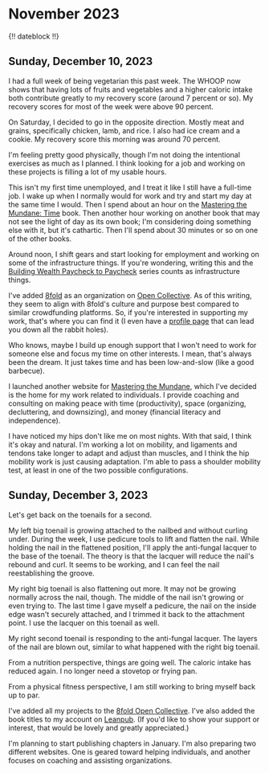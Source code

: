 # November 2023

{!! dateblock !!}

## Sunday, December 10, 2023

I had a full week of being vegetarian this past week. The WHOOP now shows that having lots of fruits and vegetables and a higher caloric intake both contribute greatly to my recovery score (around 7 percent or so). My recovery scores for most of the week were above 90 percent.

On Saturday, I decided to go in the opposite direction. Mostly meat and grains, specifically chicken, lamb, and rice. I also had ice cream and a cookie. My recovery score this morning was around 70 percent.

I'm feeling pretty good physically, though I'm not doing the intentional exercises as much as I planned. I think looking for a job and working on these projects is filling a lot of my usable hours. 

This isn't my first time unemployed, and I treat it like I still have a full-time job. I wake up when I normally would for work and try and start my day at the same time I would. Then I spend about an hour on the [Mastering the Mundane: Time](https://leanpub.com/master-the-mundane) book. Then another hour working on another book that may not see the light of day as its own book; I'm considering doing something else with it, but it's cathartic. Then I'll spend about 30 minutes or so on one of the other books.

Around noon, I shift gears and start looking for employment and working on some of the infrastructure things. If you're wondering, writing this and the [Building Wealth Paycheck to Paycheck](/experiences/finances/paycheck-to-paycheck/) series counts as infrastructure things. 

I've added [8fold](https://opencollective.com/8fold) as an organization on [Open Collective](https://opencollective.com/home). As of this writing, they seem to align with 8fold's culture and purpose best compared to similar crowdfunding platforms. So, if you're interested in supporting my work, that's where you can find it (I even have a [profile page](https://opencollective.com/itsjoshbruce) that can lead you down all the rabbit holes).

Who knows, maybe I build up enough support that I won't need to work for someone else and focus my time on other interests. I mean, that's always been the dream. It just takes time and has been low-and-slow (like a good barbecue).

I launched another website for [Mastering the Mundane](https://mastering-the-mundane.com), which I've decided is the home for my work related to individuals. I provide coaching and consulting on making peace with time (productivity), space (organizing, decluttering, and downsizing), and money (financial literacy and independence).

I have noticed my hips don't like me on most nights. With that said, I think it's okay and natural. I'm working a lot on mobility, and ligaments and tendons take longer to adapt and adjust than muscles, and I think the hip mobility work is just causing adaptation. I'm able to pass a shoulder mobility test, at least in one of the two possible configurations.

## Sunday, December 3, 2023

Let's get back on the toenails for a second.

My left big toenail is growing attached to the nailbed and without curling under. During the week, I use pedicure tools to lift and flatten the nail. While holding the nail in the flattened position, I'll apply the anti-fungal lacquer to the base of the toenail. The theory is that the lacquer will reduce the nail's rebound and curl. It seems to be working, and I can feel the nail reestablishing the groove.

My right big toenail is also flattening out more. It may not be growing normally across the nail, though. The middle of the nail isn't growing or even trying to. The last time I gave myself a pedicure, the nail on the inside edge wasn't securely attached, and I trimmed it back to the attachment point. I use the lacquer on this toenail as well.

My right second toenail is responding to the anti-fungal lacquer. The layers of the nail are blown out, similar to what happened with the right big toenail.

From a nutrition perspective, things are going well. The caloric intake has reduced again. I no longer need a stovetop or frying pan.

From a physical fitness perspective, I am still working to bring myself back up to par.

I've added all my projects to the [8fold Open Collective](https://opencollective.com/8fold). I've also added the book titles to my account on [Leanpub](https://leanpub.com/u/itsjoshbruce). (If you'd like to show your support or interest, that would be lovely and greatly appreciated.)

I'm planning to start publishing chapters in January. I'm also preparing two different websites. One is geared toward helping individuals, and another focuses on coaching and assisting organizations.
